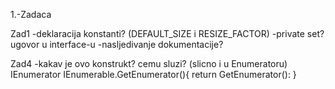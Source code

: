1.-Zadaca

Zad1
-deklaracija konstanti? (DEFAULT_SIZE i RESIZE_FACTOR)
-private set? ugovor u interface-u
-nasljedivanje dokumentacije?

Zad4
-kakav je ovo konstrukt? cemu sluzi? (slicno i u Enumeratoru)
	IEnumerator IEnumerable.GetEnumerator(){
		return GetEnumerator():
	}
	